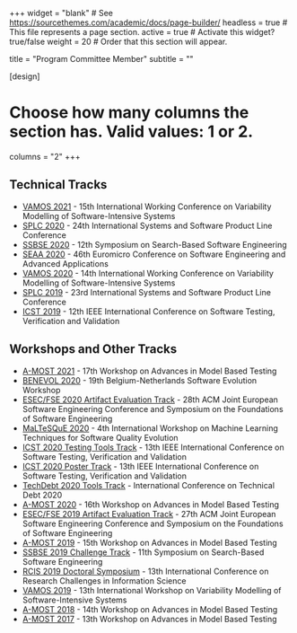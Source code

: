 +++
widget = "blank"  # See https://sourcethemes.com/academic/docs/page-builder/
headless = true  # This file represents a page section.
active = true  # Activate this widget? true/false
weight = 20  # Order that this section will appear.

title = "Program Committee Member"
subtitle = ""

[design]
  # Choose how many columns the section has. Valid values: 1 or 2.
  columns = "2"
+++

## Technical Tracks

  * [VAMOS 2021](https://vamos2021.fh-krems.ac.at) - 15th International Working Conference on Variability Modelling of Software-Intensive Systems
  * [SPLC 2020](http://splc2020.net) - 24th International Systems and Software Product Line Conference
  * [SSBSE 2020](http://ssbse2020.di.uniba.it) - 12th Symposium on Search-Based Software Engineering
  * [SEAA 2020](https://dsd-seaa2020.um.si) - 46th Euromicro Conference on Software Engineering and Advanced Applications
  * [VAMOS 2020](https://vamos2020.dbse.iti.cs.ovgu.de/) - 14th International Working Conference on Variability Modelling of Software-Intensive Systems
  * [SPLC 2019](https://splc2019.net) - 23rd International Systems and Software Product Line Conference
  * [ICST 2019](http://icst2019.xjtu.edu.cn) - 12th IEEE International Conference on Software Testing, Verification and Validation

## Workshops and Other Tracks

  * [A-MOST 2021](https://icst2021.icmc.usp.br/home/a-most-2021) - 17th Workshop on Advances in Model Based Testing
  * [BENEVOL 2020](https://benevol2020.github.io) - 19th Belgium-Netherlands Software Evolution Workshop
  * [ESEC/FSE 2020 Artifact Evaluation Track](https://2020.esec-fse.org) - 28th ACM Joint European Software Engineering Conference and Symposium on the Foundations of Software Engineering
  * [MaLTeSQuE 2020](https://maltesque2020.github.io/) - 4th International Workshop on Machine Learning Techniques for Software Quality Evolution
  * [ICST 2020 Testing Tools Track](https://icst2020.info) - 13th IEEE International Conference on Software Testing, Verification and Validation
  * [ICST 2020 Poster Track](https://icst2020.info) - 13th IEEE International Conference on Software Testing, Verification and Validation
  * [TechDebt 2020 Tools Track](https://2020.techdebtconf.org/home) - International Conference on Technical Debt 2020
  * [A-MOST 2020](https://conf.researchr.org/home/a-most-2020) - 16th Workshop on Advances in Model Based Testing
  * [ESEC/FSE 2019 Artifact Evaluation Track](https://esec-fse19.ut.ee) - 27th ACM Joint European Software Engineering Conference and Symposium on the Foundations of Software Engineering
  * [A-MOST 2019](https://amost2019.github.io) - 15th Workshop on Advances in Model Based Testing
  * [SSBSE 2019 Challenge Track](http://ssbse19.mines-albi.fr) - 11th Symposium on Search-Based Software Engineering
  * [RCIS 2019 Doctoral Symposium](http://www.rcis-conf.com) - 13th International Conference on Research Challenges in Information Science
  * [VAMOS 2019](https://vamos2019.github.io) - 13th International Workshop on Variability Modelling of Software-Intensive Systems
  * [A-MOST 2018](https://amost2018.wordpress.com) - 14th Workshop on Advances in Model Based Testing
  * [A-MOST 2017](http://a-most17.zen-tools.com) - 13th Workshop on Advances in Model Based Testing
